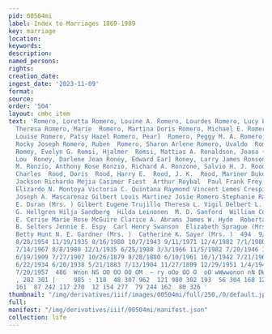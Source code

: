 ```yaml
---
pid: 00504mi
label: Index to Marriages 1869-1989
key: marriage
location: 
keywords: 
description: 
named_persons: 
rights: 
creation_date: 
ingest_date: '2023-11-09'
format: 
source: 
order: '504'
layout: cmhc_item
text: 'Romero, Loretta Romero, Louine A. Romero, Lourdes Romero, Lucy P. Romero, Maria
  Theresa Romero, Marie  Romero, Martina Doris Romero, Michael E. Romero, Patricia
  Louise Romero, Patsy Hazel Romero, Pear]  Romero, Peggy M. A. Romero, Ray  Romero,
  Rocky Joseph Romero, Ruben  Romero, Sharon Arlene Romero, Uvaldo  Romes, Marie Agnes
  Romey, Evelyn G. Romsi, Hjalmer  Romsi, Mattias A. Ronaldson, Joana (Mrs. ) Ronaldson,
  Lou  Roney, Darlene Jean Roney, Edward Ear] Roney, Larry James Ronsonet, Genevieve
  M. Ronzio, Anthony Rose Ronzio, Richard A. Ronzone, Salvio H. J. Rood, Alma  Rood,
  Charles  Rood, Doris  Rood, Harry E.  Rood, J. K.  Rood, Mariner Duke  William Charles
  Jackson Richardo Mejia Casimer Fiest  Arthur Roybal  Paul Frank Frey  J. B. Sisneros
  Elizardo N. Montoya Victoria C. Quintana Raymond Vincent Lemes Crespin Gonzales
  Joseph A. Mascarenaz Gilbert Louis Martinez Josie Romero Stephanie Ray Stewart Helen
  E. Duran (Mrs. ) Gilbert Eugene Trujillo Theresa L. Vigil Delbert L. Comstock Arne
  G. Hellgren Hilja Sandberg  Hilda Leinonen  M. D. Sanford  William Collins Robert
  E. Cerise Marie Rose McGuire Clarice A. Abrams James W. Hyde  Roberta Burns  Frances
  B. Selters Jennie E. Espy  Carl Henry Swanson  Elizabeth Sprague (Mrs.)  Glen Lane
  Betty Hunt N. E. Gardner (Mrs. )  Catherine K. Sayer (Mrs. )  494  9/28/1959 12/7/1982
  8/28/1954 11/19/1935 8/16/1980 10/7/1943 9/11/1971 12/4/1982 7/1/1980 10/6/1962
  7/14/1967 8/8/1980 12/1/1935 6/25/1988 3/3/1966 11/5/1982 7/20/1946 1/5/1944 2/4/1955
  6/19/1909 7/27/1907 10/26/1879 8/28/1880 6/10/1961 10/1/1942 7/21/1962 10/3/1943
  6/22/1934 6/20/1938 5/21/1883 7/13/1904 11/27/1899 12/29/1951 1/4/1946 11/1/1881
  7/20/1957  486  Wnon NS OO OO OO OM  — ry oOo OO O  oO wWwwonon nN DW OO OC OO  29  310
  , 282 301 |     985 : 118  48 307 962  121 980 302 193  56 304 168 128 290 445 393  34  11
  161  87 242 117 270  12 154 277  79 244 162  80 326 '
thumbnail: "/img/derivatives/iiif/images/00504mi/full/250,/0/default.jpg"
full: 
manifest: "/img/derivatives/iiif/00504mi/manifest.json"
collection: life
---
```

